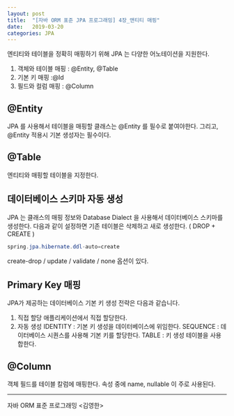 ```yaml
---
layout: post
title:  "[자바 ORM 표준 JPA 프로그래밍] 4장_앤티티 매핑"
date:   2019-03-20
categories: JPA
---
```


엔티티와 테이블을 정확히 매핑하기 위해 JPA 는 다양한 어노테이션을 지원한다.

1. 객체와 테이블 매핑 : @Entity, @Table
2. 기본 키 매핑 :@Id
3. 필드와 컬럼 매핑 : @Column

## @Entity

JPA 를 사용해서 테이블을 매핑할 클래스는 @Entity 를 필수로 붙여야한다. 
그리고, @Entity 적용시 기본 생성자는 필수이다.

## @Table

엔티티와 매핑할 테이블을 지정한다.

## 데이터베이스 스키마 자동 생성

JPA 는 클래스의 매핑 정보와 Database Dialect 을 사용해서 데이터베이스 스키마를 생성한다. 
다음과 같이 설정하면 기존 테이블은 삭제하고 새로 생성한다. ( DROP + CREATE )

```java
spring.jpa.hibernate.ddl-auto=create
```

create-drop / update / validate / none 옵션이 있다.

## Primary Key 매핑

JPA가 제공하는 데이터베이스 기본 키 생성 전략은 다음과 같습니다.

1. 직접 할당 
   애플리케이션에서 직접 할당한다.
2. 자동 생성 
   IDENTITY : 기본 키 생성을 데이터베이스에 위임한다. 
   SEQUENCE : 데이터베이스 시퀀스를 사용해 기본 키를 할당한다. 
   TABLE : 키 생성 테이블을 사용합한다.

## @Column

객체 필드를 테이블 칼럼에 매핑한다.
속성 중에 name, nullable 이 주로 사용된다.

---
자바 ORM 표준 프로그래밍 <김영한>